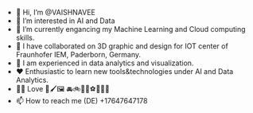 - 👋 Hi, I’m @VAISHNAVEE
- 👀 I’m interested in AI and Data
- 🌱 I’m currently engancing my Machine Learning and Cloud computing skills.
- 💞️ I have collaborated on 3D graphic and design for IOT center of Fraunhofer IEM, Paderborn, Germany.
- 💪 I am experienced in data analytics and visualization.
- ❤️ Enthusiastic to learn new tools&technologies under AI and Data Analytics.
- 🫶🏻 Love 🎨🖌️🖼️ 🚘🚲🚂🏐⚽️🏸🏏🏀
- 📫 How to reach me (DE) +17647647178
<!---
VAISHNAVEE/VAISHNAVEE is a ✨ special ✨ repository because its `README.md` (this file) appears on your GitHub profile.
You can click the Preview link to take a look at your changes.
--->
